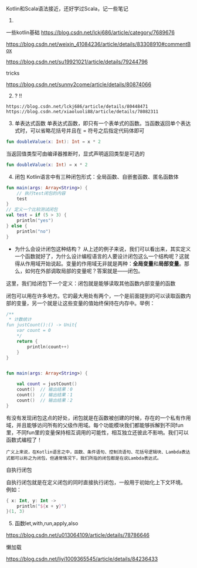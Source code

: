 Kotlin和Scala语法接近，还好学过Scala，记一些笔记

1.
一些kotlin基础
https://blog.csdn.net/lckj686/article/category/7689676

https://blog.csdn.net/weixin_41084236/article/details/83308910#commentBox

https://blog.csdn.net/su19921021/article/details/79244796

tricks

https://blog.csdn.net/sunny2come/article/details/80874066


2. ? !!
```
https://blog.csdn.net/lckj686/article/details/80448471
https://blog.csdn.net/xiaoluoli88/article/details/78082311
```
3. 单表达式函数
单表达式函数，即只有一个表单式的函数。当函数返回单个表达式时，可以省略花括号并且在 = 符号之后指定代码体即可
```kotlin
fun doubleValue(x: Int): Int = x * 2
```
当返回值类型可由编译器推断时，显式声明返回类型是可选的
```kotlin
fun doubleValue(x: Int) = x * 2
```

4. 闭包
Kotlin语言中有三种闭包形式：全局函数、自嵌套函数、匿名函数体
```kotlin
fun main(args: Array<String>) {
    // 执行test闭包的内容
    test
}
// 定义一个比较测试闭包
val test = if (5 > 3) {
    println("yes")
} else {
    println("no")
}
```
- 为什么会设计闭包这种结构？
从上述的例子来说，我们可以看出来，其实定义一个函数就好了，为什么设计编程语言的人要设计闭包这么一个结构呢？这就得从作用域开始说起。变量的作用域无非就是两种：**全局变量**和**局部变量**。那么，如何在外部调取局部的变量呢？答案就是——闭包。

这里，我们给闭包下一个定义：闭包就是能够读取其他函数内部变量的函数

 闭包可以用在许多地方。它的最大用处有两个，一个是前面提到的可以读取函数内部的变量，另一个就是让这些变量的值始终保持在内存中。举例：

```Kotlin
/**
 * 计数统计
fun justCount():() -> Unit{
    var count = 0
    */
    return {
        println(count++)
    }
}


fun main(args: Array<String>) {

    val count = justCount()
    count()  // 输出结果：0
    count()  // 输出结果：1
    count()  // 输出结果：2
}
```
有没有发现闭包这点的好处，闭包就是在函数被创建的时候，存在的一个私有作用域，并且能够访问所有的父级作用域。每个功能模块我们都能够拆解到不同fun里，不同fun里的变量保持相互调用的可能性，相互独立还彼此不影响。我们可以函数式编程了！

```
广义上来说，在Kotlin语言之中，函数、条件语句、控制流语句、花括号逻辑块、Lambda表达式都可以称之为闭包，但通常情况下，我们所指的闭包都是在说Lambda表达式。
```

自执行闭包

自执行闭包就是在定义闭包的同时直接执行闭包，一般用于初始化上下文环境。 例如：
```kotlin
{ x: Int, y: Int ->
    println("${x + y}")
}(1, 3)
```
5. 函数let,with,run,apply,also

https://blog.csdn.net/u013064109/article/details/78786646

懒加载

https://blog.csdn.net/liyi1009365545/article/details/84236433
